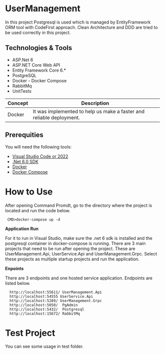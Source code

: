 # UserManagement 

In this project Postgresql is used which is managed by EntityFramework ORM tool with CodeFirst approach.
Clean Architecture and DDD are tried to be used correctly in this project.

## Technologies & Tools

* ASP.Net 6
* ASP.NET Core Web API
* Entity Framework Core 6.*
* PostgreSQL
* Docker - Docker Compose
* RabbitMq
* UnitTests

| Concept | Description |
| --- | --- |
| Docker | It was implemented to help us make a faster and reliable deployment. |

## Prerequities

You will need the following tools:

* [Visual Studio Code or 2022](https://www.visualstudio.com/downloads/) 
* [.Net 6.0 SDK](https://dotnet.microsoft.com/download/dotnet/6.0)
* [Docker](https://www.docker.com/)
* [Docker Compose](https://docs.docker.com/compose/)


# How to Use
 After opening Command Promdt, go to the directory where the project is located and run the code below.
```
 CMD>docker-compose up -d
```
**Application Run**

For it to run in Visual Studio, make sure the .net 6 sdk is installed and the postgresql container in docker-compose is running. There are 3 main projects that need to be run after opening the project. These are UserManagement.Api, UserService.Api and UserManagement.Grpc. 
Select these projects as multiple startup projects and run the application.

**Enpoints**

There are 3 endpoints and one hosted service application. Endpoints are listed below.

```
  http://localhost:55611/ UserManagement.Api
  http://localhost:54555 UserService.Api
  http://localhost:5289/ UserManagement.Grpc
  http://localhost:5050/  PgAdmin
  http://localhost:5432/  Postgresql
  http://localhost:15672/ RabbitMq
```


# Test Project
You can see some usage in test folder.
